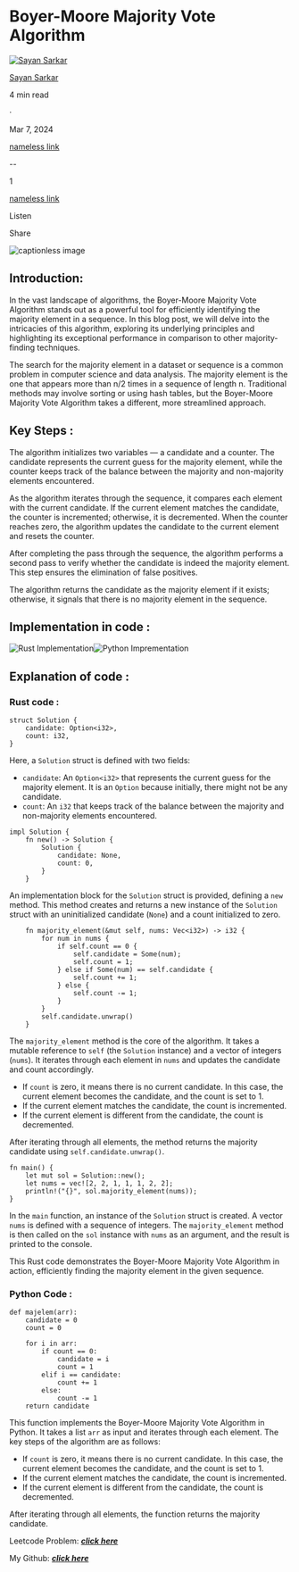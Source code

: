 Boyer-Moore Majority Vote Algorithm
===================================

[![Sayan Sarkar](https://miro.medium.com/v2/resize:fill:64:64/1*ckonRVccCJQthJrZ8fZFvw@2x.jpeg)](https://medium.com/?source=post_page---byline--2e6692dd670d---------------------------------------)

[Sayan Sarkar](https://medium.com/?source=post_page---byline--2e6692dd670d---------------------------------------)

4 min read

·

Mar 7, 2024

[nameless link](https://medium.com/m/signin?actionUrl=https%3A%2F%2Fmedium.com%2F_%2Fvote%2Fp%2F2e6692dd670d&operation=register&redirect=https%3A%2F%2Fpsypherion.medium.com%2Fboyer-moore-majority-vote-algorithm-2e6692dd670d&user=Sayan+Sarkar&userId=33445fab81c5&source=---header_actions--2e6692dd670d---------------------clap_footer------------------)

--

1

[nameless link](https://medium.com/m/signin?actionUrl=https%3A%2F%2Fmedium.com%2F_%2Fbookmark%2Fp%2F2e6692dd670d&operation=register&redirect=https%3A%2F%2Fpsypherion.medium.com%2Fboyer-moore-majority-vote-algorithm-2e6692dd670d&source=---header_actions--2e6692dd670d---------------------bookmark_footer------------------)

Listen

Share

![captionless image](https://miro.medium.com/v2/resize:fit:1400/format:webp/1*LLE6C7uTFNA3NCayggSRyw.jpeg)

Introduction:
-------------

In the vast landscape of algorithms, the Boyer-Moore Majority Vote Algorithm stands out as a powerful tool for efficiently identifying the majority element in a sequence. In this blog post, we will delve into the intricacies of this algorithm, exploring its underlying principles and highlighting its exceptional performance in comparison to other majority-finding techniques.

The search for the majority element in a dataset or sequence is a common problem in computer science and data analysis. The majority element is the one that appears more than n/2 times in a sequence of length n. Traditional methods may involve sorting or using hash tables, but the Boyer-Moore Majority Vote Algorithm takes a different, more streamlined approach.

Key Steps :
-----------

The algorithm initializes two variables — a candidate and a counter. The candidate represents the current guess for the majority element, while the counter keeps track of the balance between the majority and non-majority elements encountered.

As the algorithm iterates through the sequence, it compares each element with the current candidate. If the current element matches the candidate, the counter is incremented; otherwise, it is decremented. When the counter reaches zero, the algorithm updates the candidate to the current element and resets the counter.

After completing the pass through the sequence, the algorithm performs a second pass to verify whether the candidate is indeed the majority element. This step ensures the elimination of false positives.

The algorithm returns the candidate as the majority element if it exists; otherwise, it signals that there is no majority element in the sequence.

Implementation in code :
------------------------

![Rust Implementation](https://miro.medium.com/v2/resize:fit:1400/format:webp/1*ux0VqH9WXS9sVVv6DkTsKA.png)![Python Imprementation](https://miro.medium.com/v2/resize:fit:1400/format:webp/1*jyOt1XB_ujeqS4JrGs_wWA.png)

Explanation of code :
---------------------

### Rust code :

```
struct Solution {
    candidate: Option<i32>,
    count: i32,
}
```

Here, a `Solution` struct is defined with two fields:

*   `candidate`: An `Option<i32>` that represents the current guess for the majority element. It is an `Option` because initially, there might not be any candidate.
*   `count`: An `i32` that keeps track of the balance between the majority and non-majority elements encountered.

```
impl Solution {
    fn new() -> Solution {
        Solution {
            candidate: None,
            count: 0,
        }
    }
```

An implementation block for the `Solution` struct is provided, defining a `new` method. This method creates and returns a new instance of the `Solution` struct with an uninitialized candidate (`None`) and a count initialized to zero.

```
    fn majority_element(&mut self, nums: Vec<i32>) -> i32 {
        for num in nums {
            if self.count == 0 {
                self.candidate = Some(num);
                self.count = 1;
            } else if Some(num) == self.candidate {
                self.count += 1;
            } else {
                self.count -= 1;
            }
        }
        self.candidate.unwrap()
    }
```

The `majority_element` method is the core of the algorithm. It takes a mutable reference to `self` (the `Solution` instance) and a vector of integers (`nums`). It iterates through each element in `nums` and updates the candidate and count accordingly.

*   If `count` is zero, it means there is no current candidate. In this case, the current element becomes the candidate, and the count is set to 1.
*   If the current element matches the candidate, the count is incremented.
*   If the current element is different from the candidate, the count is decremented.

After iterating through all elements, the method returns the majority candidate using `self.candidate.unwrap()`.

```
fn main() {
    let mut sol = Solution::new();
    let nums = vec![2, 2, 1, 1, 1, 2, 2];
    println!("{}", sol.majority_element(nums));
}
```

In the `main` function, an instance of the `Solution` struct is created. A vector `nums` is defined with a sequence of integers. The `majority_element` method is then called on the `sol` instance with `nums` as an argument, and the result is printed to the console.

This Rust code demonstrates the Boyer-Moore Majority Vote Algorithm in action, efficiently finding the majority element in the given sequence.

### Python Code :

```
def majelem(arr):
    candidate = 0
    count = 0
    
    for i in arr:
        if count == 0:
            candidate = i
            count = 1
        elif i == candidate:
            count += 1
        else:
            count -= 1
    return candidate
```

This function implements the Boyer-Moore Majority Vote Algorithm in Python. It takes a list `arr` as input and iterates through each element. The key steps of the algorithm are as follows:

*   If `count` is zero, it means there is no current candidate. In this case, the current element becomes the candidate, and the count is set to 1.
*   If the current element matches the candidate, the count is incremented.
*   If the current element is different from the candidate, the count is decremented.

After iterating through all elements, the function returns the majority candidate.

Leetcode Problem: [**_click here_**](https://leetcode.com/problems/majority-element/)

My Github: [**_click here_**](https://github.com/ky13-troj)